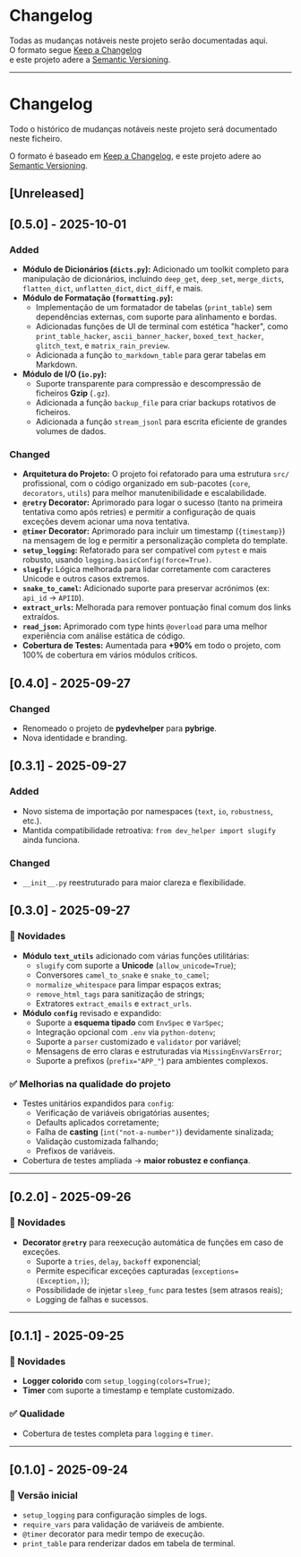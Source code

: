 # Changelog

Todas as mudanças notáveis neste projeto serão documentadas aqui.  
O formato segue [Keep a Changelog](https://keepachangelog.com/pt-BR/1.1.0/)  
e este projeto adere a [Semantic Versioning](https://semver.org/lang/pt-BR/).

---

# Changelog

Todo o histórico de mudanças notáveis neste projeto será documentado neste ficheiro.

O formato é baseado em [Keep a Changelog](https://keepachangelog.com/en/1.0.0/),
e este projeto adere ao [Semantic Versioning](https://semver.org/spec/v2.0.0.html).

## [Unreleased]

## [0.5.0] - 2025-10-01

### Added
- **Módulo de Dicionários (`dicts.py`):** Adicionado um toolkit completo para manipulação de dicionários, incluindo `deep_get`, `deep_set`, `merge_dicts`, `flatten_dict`, `unflatten_dict`, `dict_diff`, e mais.
- **Módulo de Formatação (`formatting.py`):**
    - Implementação de um formatador de tabelas (`print_table`) sem dependências externas, com suporte para alinhamento e bordas.
    - Adicionadas funções de UI de terminal com estética "hacker", como `print_table_hacker`, `ascii_banner_hacker`, `boxed_text_hacker`, `glitch_text`, e `matrix_rain_preview`.
    - Adicionada a função `to_markdown_table` para gerar tabelas em Markdown.
- **Módulo de I/O (`io.py`):**
    - Suporte transparente para compressão e descompressão de ficheiros **Gzip** (`.gz`).
    - Adicionada a função `backup_file` para criar backups rotativos de ficheiros.
    - Adicionada a função `stream_jsonl` para escrita eficiente de grandes volumes de dados.

### Changed
- **Arquitetura do Projeto:** O projeto foi refatorado para uma estrutura `src/` profissional, com o código organizado em sub-pacotes (`core`, `decorators`, `utils`) para melhor manutenibilidade e escalabilidade.
- **`@retry` Decorator:** Aprimorado para logar o sucesso (tanto na primeira tentativa como após retries) e permitir a configuração de quais exceções devem acionar uma nova tentativa.
- **`@timer` Decorator:** Aprimorado para incluir um timestamp (`{timestamp}`) na mensagem de log e permitir a personalização completa do template.
- **`setup_logging`:** Refatorado para ser compatível com `pytest` e mais robusto, usando `logging.basicConfig(force=True)`.
- **`slugify`:** Lógica melhorada para lidar corretamente com caracteres Unicode e outros casos extremos.
- **`snake_to_camel`:** Adicionado suporte para preservar acrónimos (ex: `api_id` -> `APIID`).
- **`extract_urls`:** Melhorada para remover pontuação final comum dos links extraídos.
- **`read_json`:** Aprimorado com type hints `@overload` para uma melhor experiência com análise estática de código.
- **Cobertura de Testes:** Aumentada para **+90%** em todo o projeto, com 100% de cobertura em vários módulos críticos.


## [0.4.0] - 2025-09-27
### Changed
- Renomeado o projeto de **pydevhelper** para **pybrige**.
- Nova identidade e branding.


## [0.3.1] - 2025-09-27
### Added
- Novo sistema de importação por namespaces (`text`, `io`, `robustness`, etc.).
- Mantida compatibilidade retroativa: `from dev_helper import slugify` ainda funciona.

### Changed
- `__init__.py` reestruturado para maior clareza e flexibilidade.


## [0.3.0] - 2025-09-27

### 🚀 Novidades
- **Módulo `text_utils`** adicionado com várias funções utilitárias:
  - `slugify` com suporte a **Unicode** (`allow_unicode=True`);
  - Conversores `camel_to_snake` e `snake_to_camel`;
  - `normalize_whitespace` para limpar espaços extras;
  - `remove_html_tags` para sanitização de strings;
  - Extratores `extract_emails` e `extract_urls`.
- **Módulo `config`** revisado e expandido:
  - Suporte a **esquema tipado** com `EnvSpec` e `VarSpec`;
  - Integração opcional com `.env` via `python-dotenv`;
  - Suporte a `parser` customizado e `validator` por variável;
  - Mensagens de erro claras e estruturadas via `MissingEnvVarsError`;
  - Suporte a prefixos (`prefix="APP_"`) para ambientes complexos.

### ✅ Melhorias na qualidade do projeto
- Testes unitários expandidos para `config`:
  - Verificação de variáveis obrigatórias ausentes;
  - Defaults aplicados corretamente;
  - Falha de **casting** (`int("not-a-number")`) devidamente sinalizada;
  - Validação customizada falhando;
  - Prefixos de variáveis.
- Cobertura de testes ampliada → **maior robustez e confiança**.

---

## [0.2.0] - 2025-09-26

### 🚀 Novidades
- **Decorator `@retry`** para reexecução automática de funções em caso de exceções.
  - Suporte a `tries`, `delay`, `backoff` exponencial;
  - Permite especificar exceções capturadas (`exceptions=(Exception,)`);
  - Possibilidade de injetar `sleep_func` para testes (sem atrasos reais);
  - Logging de falhas e sucessos.

---

## [0.1.1] - 2025-09-25

### 🚀 Novidades
- **Logger colorido** com `setup_logging(colors=True)`;
- **Timer** com suporte a timestamp e template customizado.

### ✅ Qualidade
- Cobertura de testes completa para `logging` e `timer`.

---

## [0.1.0] - 2025-09-24

### 🚀 Versão inicial
- `setup_logging` para configuração simples de logs.
- `require_vars` para validação de variáveis de ambiente.
- `@timer` decorator para medir tempo de execução.
- `print_table` para renderizar dados em tabela de terminal.
